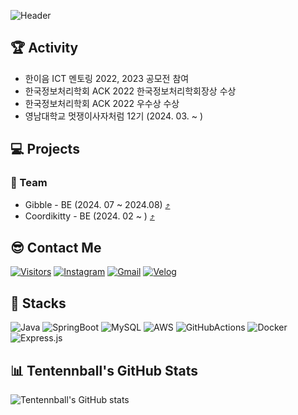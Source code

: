 ![Header](https://capsule-render.vercel.app/api?type=soft&color=auto&height=150&section=header&text=Welcome%20to%20my%20GitHub%20Profile&fontSize=40&animation=twinkling)

## 🏆 Activity
- 한이음 ICT 멘토링 2022, 2023 공모전 참여
- 한국정보처리학회 ACK 2022 한국정보처리학회장상 수상
- 한국정보처리학회 ACK 2022 우수상 수상
- 영남대학교 멋쟁이사자처럼 12기 (2024. 03. ~ )

## 💻 Projects

### 👥 Team
- Gibble - BE (2024. 07 ~ 2024.08) [⤴](https://github.com/Likelion-YeungNam-Univ/12th-gibble-was)
- Coordikitty - BE (2024. 02 ~ ) [⤴](https://github.com/Coordikitty/coordikitty-BE)
## 😎 Contact Me
[![Visitors](https://hits.seeyoufarm.com/api/count/incr/badge.svg?url=https%3A%2F%2Fgithub.com%2FTentennball%2Fhit-counter&count_bg=%2379C83D&title_bg=%23555555&icon=&icon_color=%23E7E7E7&title=hits&edge_flat=false)](https://hits.seeyoufarm.com)
[![Instagram](https://img.shields.io/badge/Instagram-E4405F?style=flat-square&logo=instagram&logoColor=white)](https://instagram.com/hoo_nisxd)
[![Gmail](https://img.shields.io/badge/Gmail-D14836?style=flat-square&logo=gmail&logoColor=white)](mailto:tenteniball@gmail.com)
[![Velog](https://img.shields.io/badge/Velog-20C997?style=flat-square&logo=velog&logoColor=white)](https://velog.io/@lth8905)

## 📌 Stacks
![Java](https://img.shields.io/badge/Java-007396?style=flat-square&logo=java&logoColor=white)
![SpringBoot](https://img.shields.io/badge/SpringBoot-6DB33F?style=flat-square&logo=springboot&logoColor=white)
![MySQL](https://img.shields.io/badge/MySQL-4479A1?style=flat-square&logo=mysql&logoColor=white)
![AWS](https://img.shields.io/badge/AWS-232F3E?style=flat-square&logo=amazonaws&logoColor=white)
![GitHubActions](https://img.shields.io/badge/GitHubActions-2088FF?style=flat-square&logo=githubactions&logoColor=white)
![Docker](https://img.shields.io/badge/Docker-2496ED?style=flat-square&logo=docker&logoColor=white)
![Express.js](https://img.shields.io/badge/Express.js-000000?style=flat-square&logo=express&logoColor=white)

## 📊 Tentennball's GitHub Stats
![Tentennball's GitHub stats](https://github-readme-stats.vercel.app/api?username=Tentennball&show_icons=true&theme=radical)
